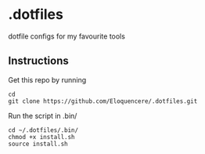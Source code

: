 # .dotfiles
dotfile configs for my favourite tools


## Instructions
Get this repo by running
```
cd
git clone https://github.com/Eloquencere/.dotfiles.git
```

Run the script in .bin/
```
cd ~/.dotfiles/.bin/
chmod +x install.sh
source install.sh
```
